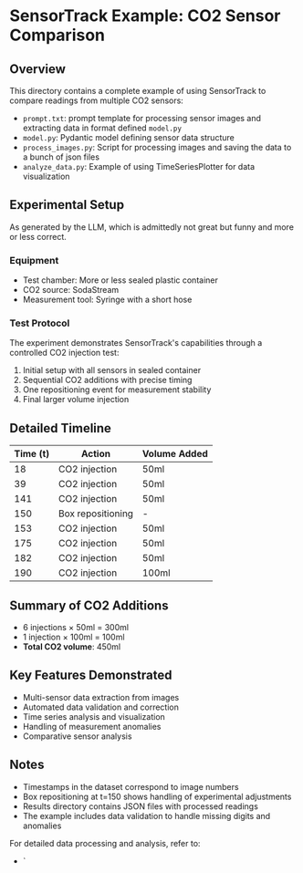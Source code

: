 # SensorTrack Example: CO2 Sensor Comparison

## Overview
This directory contains a complete example of using SensorTrack to compare readings from multiple CO2 sensors:

- `prompt.txt`: prompt template for processing sensor images and extracting data in format defined `model.py`
- `model.py`: Pydantic model defining sensor data structure
- `process_images.py`: Script for processing images and saving the data to a bunch of json files
- `analyze_data.py`: Example of using TimeSeriesPlotter for data visualization

## Experimental Setup

As generated by the LLM, which is admittedly not great but funny and more or less correct.

### Equipment
- Test chamber: More or less sealed plastic container
- CO2 source: SodaStream
- Measurement tool: Syringe with a short hose

### Test Protocol
The experiment demonstrates SensorTrack's capabilities through a controlled CO2 injection test:

1. Initial setup with all sensors in sealed container
2. Sequential CO2 additions with precise timing
3. One repositioning event for measurement stability
4. Final larger volume injection

## Detailed Timeline

| Time (t) | Action | Volume Added |
|----------|---------|--------------|
| 18 | CO2 injection | 50ml |
| 39 | CO2 injection | 50ml |
| 141 | CO2 injection | 50ml |
| 150 | Box repositioning | - |
| 153 | CO2 injection | 50ml |
| 175 | CO2 injection | 50ml |
| 182 | CO2 injection | 50ml |
| 190 | CO2 injection | 100ml |

## Summary of CO2 Additions
- 6 injections × 50ml = 300ml
- 1 injection × 100ml = 100ml
- **Total CO2 volume**: 450ml

## Key Features Demonstrated
- Multi-sensor data extraction from images
- Automated data validation and correction
- Time series analysis and visualization
- Handling of measurement anomalies
- Comparative sensor analysis

## Notes
- Timestamps in the dataset correspond to image numbers
- Box repositioning at t=150 shows handling of experimental adjustments
- Results directory contains JSON files with processed readings
- The example includes data validation to handle missing digits and anomalies

For detailed data processing and analysis, refer to:
- `